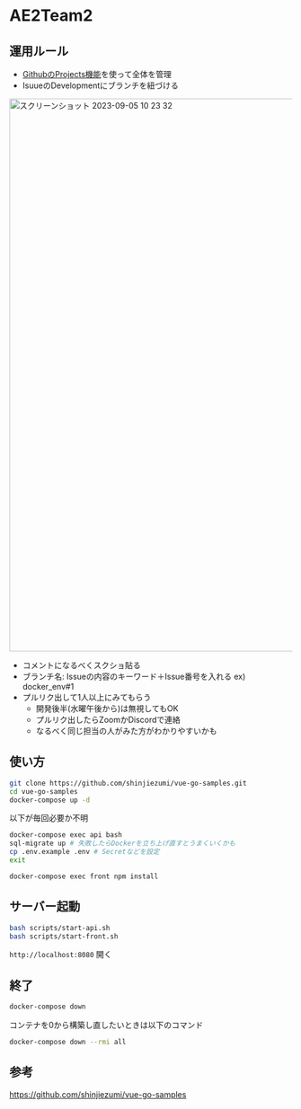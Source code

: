 # AE2Team2
## 運用ルール
* [GithubのProjects機能](https://github.com/users/NKotani/projects/3)を使って全体を管理
* IsuueのDevelopmentにブランチを紐づける
<img width="985" alt="スクリーンショット 2023-09-05 10 23 32" src="https://github.com/NKotani/AE2Team2/assets/82433118/f4f099b8-b0bc-4379-b24b-86dab03b301a">

* コメントになるべくスクショ貼る
* ブランチ名: Issueの内容のキーワード＋Issue番号を入れる ex) docker_env#1
* プルリク出して1人以上にみてもらう
  * 開発後半(水曜午後から)は無視してもOK
  * プルリク出したらZoomかDiscordで連絡
  * なるべく同じ担当の人がみた方がわかりやすいかも

## 使い方
```bash
git clone https://github.com/shinjiezumi/vue-go-samples.git
cd vue-go-samples
docker-compose up -d
```

以下が毎回必要か不明
```bash
docker-compose exec api bash
sql-migrate up # 失敗したらDockerを立ち上げ直すとうまくいくかも
cp .env.example .env # Secretなどを設定
exit
```

```bash
docker-compose exec front npm install
```

## サーバー起動

```bash
bash scripts/start-api.sh
bash scripts/start-front.sh
```

`http://localhost:8080` 開く

## 終了
```bash
docker-compose down
```

コンテナを0から構築し直したいときは以下のコマンド
```bash
docker-compose down --rmi all
```

## 参考
https://github.com/shinjiezumi/vue-go-samples
